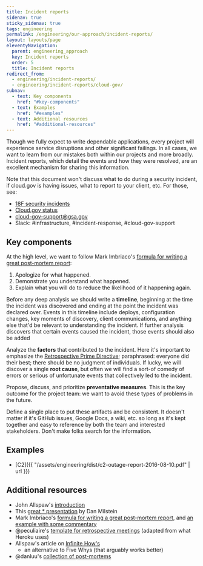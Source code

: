 ```yaml
---
title: Incident reports
sidenav: true
sticky_sidenav: true
tags: engineering
permalink: /engineering/our-approach/incident-reports/
layout: layouts/page
eleventyNavigation:
  parent: engineering_approach
  key: Incident reports
  order: 5
  title: Incident reports
redirect_from:
  - engineering/incident-reports/
  - engineering/incident-reports/cloud-gov/
subnav:
  - text: Key components
    href: "#key-components"
  - text: Examples
    href: "#examples"
  - text: Additional resources
    href: "#additional-resources"
---
```


Though we fully expect to write dependable applications, every project will experience service disruptions and other significant failings. In all cases, we want to learn from our mistakes both within our projects and more broadly. Incident reports, which detail the events and how they were resolved, are an excellent mechanism for sharing this information.

Note that this document won't discuss what to do during a security incident, if cloud.gov is having issues, what to report to your client, etc. For those, see:
* [18F security incidents](https://github.com/18F/security-incidents)
* [Cloud.gov status](https://cloudgov.statuspage.io/)
* [cloud-gov-support@gsa.gov](mailto:cloud-gov-support@gsa.gov)
* Slack: #infrastructure, #incident-response, #cloud-gov-support

## Key components
At the high level, we want to follow Mark Imbriaco's [formula for writing a great post-mortem report](https://www.digitalocean.com/blog/inside-digitalocean-mark-imbriaco/#:~:text=Departing%20From%20GitHub):
1. Apologize for what happened.
2. Demonstrate you understand what happened.
3. Explain what you will do to reduce the likelihood of it happening again.

Before any deep analysis we should write a **timeline**, beginning at the time the incident was discovered and ending at the point the incident was declared over. Events in this timeline include deploys, configuration changes, key moments of discovery, client communications, and anything else that'd be relevant to understanding the incident. If further analysis discovers that certain events caused the incident, those events should also be added

Analyze the **factors** that contributed to the incident. Here it's important to emphasize the [Retrospective Prime Directive](https://retrospectivewiki.org/index.php?title=The_Prime_Directive); paraphrased: everyone did their best; there should be no judgment of individuals. If lucky, we will discover a single **root cause**, but often we will find a sort-of comedy of errors or serious of unfortunate events that collectively led to the incident.

Propose, discuss, and prioritize **preventative measures**. This is the key outcome for the project team: we want to avoid these types of problems in the future.

Define a single place to put these artifacts and be consistent. It doesn't matter if it's GitHub issues, Google Docs, a wiki, etc. so long as it's kept together and easy to reference by both the team and interested stakeholders. Don't make folks search for the information.

## Examples
* [C2]({{ "/assets/engineering/dist/c2-outage-report-2016-08-10.pdf" | url }})

## Additional resources
* John Allspaw's [introduction](https://codeascraft.com/2012/05/22/blameless-postmortems/)
* This [great * presentation](http://www.slideshare.net/danmil30/how-to-run-a-postmortem-with-humans-not-robots-velocity-2013) by Dan Milstein
* Mark Imbriaco's [formula for writing a great post-mortem report](https://www.digitalocean.com/blog/inside-digitalocean-mark-imbriaco/#:~:text=Departing%20From%20GitHub),
  and [an example with some commentary](https://medium.com/@faruque/post-mortem-communication-789f396c7dd6#.t1u4ziduf)
* @peculiaire's [template for retrospective meetings](https://github.com/peculiaire/incident-lifecycle/blob/master/retrotemplate.md)
  (adapted from what Heroku uses)
* Allspaw's article on [Infinite How's](https://www.oreilly.com/ideas/the-infinite-hows)
  - an alternative to Five Whys (that arguably works better)
* @danluu's [collection of post-mortems](https://github.com/danluu/post-mortems)
